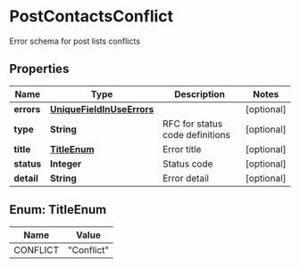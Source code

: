 

# PostContactsConflict

Error schema for post lists conflicts
## Properties

Name | Type | Description | Notes
------------ | ------------- | ------------- | -------------
**errors** | [**UniqueFieldInUseErrors**](UniqueFieldInUseErrors.md) |  |  [optional]
**type** | **String** | RFC for status code definitions |  [optional]
**title** | [**TitleEnum**](#TitleEnum) | Error title |  [optional]
**status** | **Integer** | Status code |  [optional]
**detail** | **String** | Error detail |  [optional]



## Enum: TitleEnum

Name | Value
---- | -----
CONFLICT | &quot;Conflict&quot;



